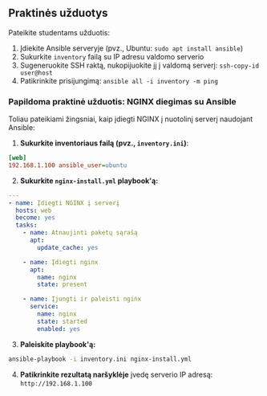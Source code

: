 ## Praktinės užduotys
Pateikite studentams užduotis:
1. Įdiekite Ansible serveryje (pvz., Ubuntu: `sudo apt install ansible`)
2. Sukurkite `inventory` failą su IP adresu valdomo serverio
3. Sugeneruokite SSH raktą, nukopijuokite jį į valdomą serverį: `ssh-copy-id user@host`
4. Patikrinkite prisijungimą: `ansible all -i inventory -m ping`

### Papildoma praktinė užduotis: NGINX diegimas su Ansible
Toliau pateikiami žingsniai, kaip įdiegti NGINX į nuotolinį serverį naudojant Ansible:

1. **Sukurkite inventoriaus failą (pvz., `inventory.ini`)**:
```ini
[web]
192.168.1.100 ansible_user=ubuntu
```

2. **Sukurkite `nginx-install.yml` playbook'ą:**
```yaml
---
- name: Įdiegti NGINX į serverį
  hosts: web
  become: yes
  tasks:
    - name: Atnaujinti paketų sąrašą
      apt:
        update_cache: yes

    - name: Įdiegti nginx
      apt:
        name: nginx
        state: present

    - name: Įjungti ir paleisti nginx
      service:
        name: nginx
        state: started
        enabled: yes
```

3. **Paleiskite playbook'ą:**
```bash
ansible-playbook -i inventory.ini nginx-install.yml
```

4. **Patikrinkite rezultatą naršyklėje** įvedę serverio IP adresą: `http://192.168.1.100`

<!-- ### Papildoma praktinė užduotis: DigitalOcean dropleto sukūrimas naudojant Ansible

1. **Gaukite DigitalOcean API raktą**:
   - Prisijunkite prie https://cloud.digitalocean.com/account/api/tokens
   - Sukurkite naują asmeninį prieigos raktą (Personal Access Token)

2. **Įdiekite reikalingus priklausomumus:**
```bash
pip install "dopy>=0.3.5" requests python-digitalocean
```

3. **Sukurkite `digitalocean_create.yml` playbook'ą:**
```yaml
---
- name: Sukurti DigitalOcean dropletą
  hosts: localhost
  connection: local
  gather_facts: no
  vars:
    do_token: "{{ lookup('env','DO_TOKEN') }}"
  tasks:
    - name: Kurti naują dropletą
      community.digitalocean.digital_ocean_droplet:
        state: present
        name: ansible-demo-droplet
        api_token: "{{ do_token }}"
        size: s-1vcpu-1gb
        region: fra1
        image: ubuntu-22-04-x64
        ssh_keys: [12345678]  # čia įrašykite savo SSH rakto ID iš DO paskyros
      register: droplet

    - name: Atvaizduoti IP adresą
      debug:
        msg: "Dropleto IP: {{ droplet.data.ip_address }}"
```

4. **Eksportuokite DO API raktą prieš vykdydami:**
```bash
export DO_TOKEN=your_token_here
```

5. **Paleiskite playbook'ą:**
```bash
ansible-playbook digitalocean_create.yml
```
 
 6. **Prisijunkite prie naujo dropleto ir naudokite jį tolesnėms konfigūracijoms.**
 ```
 
  -->